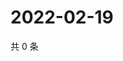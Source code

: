 # 2022-02-19

共 0 条

<!-- BEGIN WEIBO -->
<!-- 最后更新时间 Sat Feb 19 2022 05:10:52 GMT+0800 (China Standard Time) -->

<!-- END WEIBO -->
